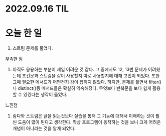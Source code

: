 # 2022.09.16 TIL

# 오늘 한 일 
1) 스트림 문제를 풀었다.

부족한 점
1) 아직도 응용하는 부분이 제일 어려운 것 같다. 그 중에서도 12, 13번
   문제가 어려웠는데 조건문과 스트림을 같이 사용할지 따로 사용할지에 대해 고민이 되었다.
   또한 그때 필요한 메서드가 어떤건지 감이 잡히지 않았다.
   하지만, 문제를 풀면서 filter()나 distinct()등 메서드들은 확실히 익숙해졌다.
   무엇보다 반복문을 보다 쉽게 활용할 수 있겠다는 생각이 들었다.

느낀점
1) 람다와 스트림은 글을 읽는것보다 실습을 통해 그 기능에 대해서 이해하는 것이 훨씬
   도움이 많이 된다고 생각한다. 막상 프로그램이 동작하는 것을 보니 크게 어려운 개념이
   아니라는 것을 알게 되었다.